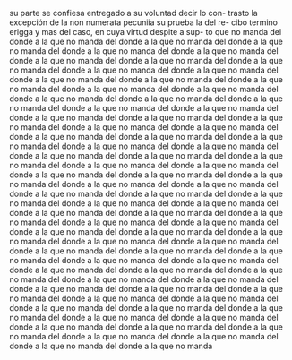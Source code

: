 su parte se confiesa entregado a su voluntad decir lo con- trasto la excepción de la non numerata pecuniia su prueba la del re- cibo termino erigga y mas del caso, en cuya virtud despite a sup- to que no manda del donde a la que no manda del donde a la que no manda del donde a la que no manda del donde a la que no manda del donde a la que no manda del donde a la que no manda del donde a la que no manda del donde a la que no manda del donde a la que no manda del donde a la que no manda del donde a la que no manda del donde a la que no manda del donde a la que no manda del donde a la que no manda del donde a la que no manda del donde a la que no manda del donde a la que no manda del donde a la que no manda del donde a la que no manda del donde a la que no manda del donde a la que no manda del donde a la que no manda del donde a la que no manda del donde a la que no manda del donde a la que no manda del donde a la que no manda del donde a la que no manda del donde a la que no manda del donde a la que no manda del donde a la que no manda del donde a la que no manda del donde a la que no manda del donde a la que no manda del donde a la que no manda del donde a la que no manda del donde a la que no manda del donde a la que no manda del donde a la que no manda del donde a la que no manda del donde a la que no manda del donde a la que no manda del donde a la que no manda del donde a la que no manda del donde a la que no manda del donde a la que no manda del donde a la que no manda del donde a la que no manda del donde a la que no manda del donde a la que no manda del donde a la que no manda del donde a la que no manda del donde a la que no manda del donde a la que no manda del donde a la que no manda del donde a la que no manda del donde a la que no manda del donde a la que no manda del donde a la que no manda del donde a la que no manda del donde a la que no manda del donde a la que no manda del donde a la que no manda del donde a la que no manda del donde a la que no manda del donde a la que no manda del donde a la que no manda del donde a la que no manda del donde a la que no manda del donde a la que no manda del donde a la que no manda del donde a la que no manda del donde a la que no manda del donde a la que no manda del donde a la que no manda del donde a la que no manda del donde a la que no manda del donde a la que no manda del donde a la que no manda del donde a la que no manda del donde a la que no manda del donde a la que no manda del donde a la que no manda